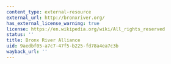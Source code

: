 ```yaml
---
content_type: external-resource
external_url: http://bronxriver.org/
has_external_license_warning: true
license: https://en.wikipedia.org/wiki/All_rights_reserved
status: ''
title: Bronx River Alliance
uid: 9aedbf05-a7c7-47f5-b225-fd78a4ea7c3b
wayback_url: ''
---
```

